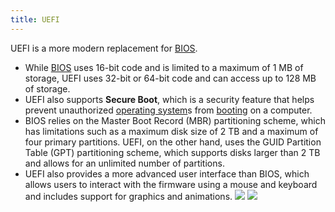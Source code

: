 ```yaml
---
title: UEFI
---
```


UEFI is a more modern replacement for [BIOS](/computer-architecture-network-technology-and-operating-systems/architecture/bios).

- While [BIOS](/computer-architecture-network-technology-and-operating-systems/architecture/bios) uses 16-bit code and is limited to a maximum of 1 MB of storage, UEFI uses 32-bit or 64-bit code and can access up to 128 MB of storage.
- UEFI also supports **Secure Boot**, which is a security feature that helps prevent unauthorized [operating system](/computer-architecture-network-technology-and-operating-systems/operating-systems/operating-system)s from [booting](/computer-architecture-network-technology-and-operating-systems/architecture/booting) on a computer.
- BIOS relies on the Master Boot Record (MBR) partitioning scheme, which has limitations such as a maximum disk size of 2 TB and a maximum of four primary partitions. UEFI, on the other hand, uses the GUID Partition Table (GPT) partitioning scheme, which supports disks larger than 2 TB and allows for an unlimited number of partitions.
- UEFI also provides a more advanced user interface than BIOS, which allows users to interact with the firmware using a mouse and keyboard and includes support for graphics and animations.
![](../attachments/cleanshot-2025-02-03-at-1004412x.png)
![](../attachments/cleanshot-2025-02-03-at-1004522x.png)